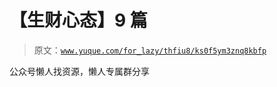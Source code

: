 # 【生财心态】9 篇

> 原文：[`www.yuque.com/for_lazy/thfiu8/ks0f5ym3znq8kbfp`](https://www.yuque.com/for_lazy/thfiu8/ks0f5ym3znq8kbfp)

<ne-p id="u32338571" data-lake-id="u32338571"><ne-text id="u8de605bc">公众号懒人找资源，懒人专属群分享</ne-text></ne-p>